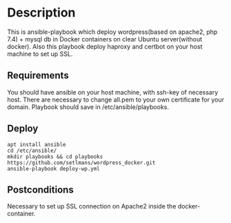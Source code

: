 # Description
This is ansible-playbook which deploy wordpress(based on apache2, php 7.4) + mysql db in Docker containers on clear Ubuntu server(without docker).
Also this playbook deploy haproxy and certbot on your host machine to set up SSL.

## Requirements
You should have ansible on your host machine, with ssh-key of necessary host.
There are necessary to change all.pem to your own certificate for your domain.
Playbook should save in /etc/ansible/playbooks.

## Deploy
```
apt install ansible
cd /etc/ansible/
mkdir playbooks && cd playbooks
https://github.com/setlmans/wordpress_docker.git
ansible-playbook deploy-wp.yml
```
## Postconditions
Necessary to set up SSL connection on Apache2 inside the docker-container.

